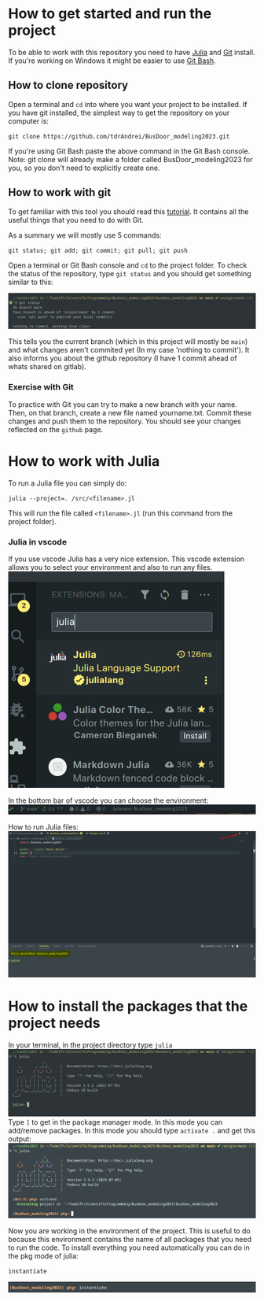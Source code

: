 # How to get started and run the project

To be able to work with this repository you need to have [Julia](https://julialang.org/downloads/) and [Git](https://git-scm.com/book/en/v2/Getting-Started-Installing-Git) install. If you're working on Windows it might be easier to use [Git Bash](https://gitforwindows.org/).

## How to clone repository

Open a terminal and `cd` into where you want your project to be installed.
If you have git installed, the simplest way to get the repository on your computer is:

```
git clone https://github.com/tdrAndrei/BusDoor_modeling2023.git
```

If you're using Git Bash paste the above command in the Git Bash console.
Note: git clone will already make a folder called BusDoor_modeling2023 for you, so you don't need to explicitly create one.

## How to work with git

To get familiar with this tool you should read this [tutorial](https://product.hubspot.com/blog/git-and-github-tutorial-for-beginners). It contains all the useful things that you need to do with Git.

As a summary we will mostly use 5 commands:

```
git status; git add; git commit; git pull; git push
```

Open a terminal or Git Bash console and `cd` to the project folder. To check the status of the repository, type `git status` and you should get something similar to this:

![git status](figures/image.png)

This tells you the current branch (which in this project will mostly be `main`) and what changes aren't commited yet (In my case 'nothing to commit'). It also informs you about the github repository (I have 1 commit ahead of whats shared on gitlab).

### Exercise with Git
To practice with Git you can try to make a new branch with your name. Then, on that branch, create a new file named yourname.txt. Commit these changes and push them to the repository. You should see your changes reflected on the `github` page.

# How to work with Julia

To run a Julia file you can simply do:
```
julia --project=. /src/<filename>.jl
```
This will run the file called `<filename>.jl` (run this command from the project folder).

### Julia in vscode
If you use vscode Julia has a very nice extension. This vscode extension allows you to select your environment and also to run any files.
![Alt text](figures/image-4.png)

In the bottom bar of vscode you can choose the environment:
![Alt text](figures/image-5.png)

How to run Julia files:
![Alt text](figures/image-6.png)

# How to install the packages that the project needs

In your terminal, in the project directory type `julia`
![Alt text](figures/image-1.png)
Type `]` to get in the package manager mode. In this mode you can add/remove packages.
In this mode you should type `activate .` and get this output:
![Alt text](figures/image-2.png)

Now you are working in the environment of the project. This is useful to do because this environment contains the name of all packages that you need to run the code. To install everything you need automatically you can do in the pkg mode of julia:

```
instantiate
```

![Alt text](figures/image-3.png)

